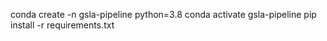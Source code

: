 conda create -n gsla-pipeline python=3.8 
conda activate gsla-pipeline
pip install -r requirements.txt

